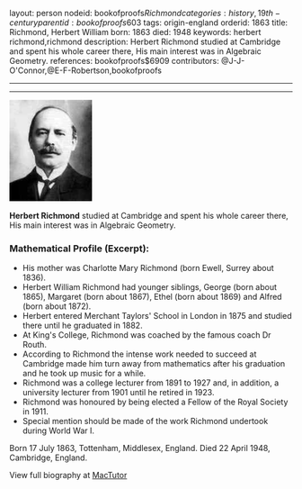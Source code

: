 layout: person
nodeid: bookofproofs$Richmond
categories: history,19th-century
parentid: bookofproofs$603
tags: origin-england
orderid: 1863
title: Richmond, Herbert William
born: 1863
died: 1948
keywords: herbert richmond,richmond
description: Herbert Richmond studied at Cambridge and spent his whole career there, His main interest was in Algebraic Geometry.
references: bookofproofs$6909
contributors: @J-J-O'Connor,@E-F-Robertson,bookofproofs

---



---

![Richmond.jpg](https://github.com/bookofproofs/bookofproofs.github.io/blob/main/_sources/_assets/images/portraits/Richmond.jpg?raw=true)

**Herbert Richmond** studied at Cambridge and spent his whole career there, His main interest was in Algebraic Geometry.

### Mathematical Profile (Excerpt):
* His mother was Charlotte Mary Richmond (born Ewell, Surrey about 1836).
* Herbert William Richmond had younger siblings, George (born about 1865), Margaret (born about 1867), Ethel (born about 1869) and Alfred (born about 1872).
* Herbert entered Merchant Taylors' School in London in 1875 and studied there until he graduated in 1882.
* At King's College, Richmond was coached by the famous coach Dr Routh.
* According to Richmond the intense work needed to succeed at Cambridge made him turn away from mathematics after his graduation and he took up music for a while.
* Richmond was a college lecturer from 1891 to 1927 and, in addition, a university lecturer from 1901 until he retired in 1923.
* Richmond was honoured by being elected a Fellow of the Royal Society in 1911.
* Special mention should be made of the work Richmond undertook during World War I.

Born 17 July 1863, Tottenham, Middlesex, England. Died 22 April 1948, Cambridge, England.

View full biography at [MacTutor](https://mathshistory.st-andrews.ac.uk/Biographies/Richmond/)
